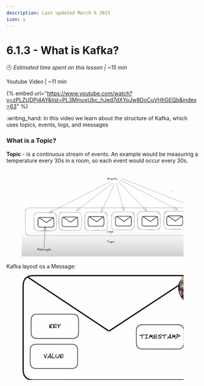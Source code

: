 ```yaml
---
description: Last updated March 6 2025
icon: s
---
```


# 6.1.3 - What is Kafka?

:clock4:  _Estimated time spent on this lesson | \~15 min_

Youtube Video | \~11 min

{% embed url="https://www.youtube.com/watch?v=zPLZUDPi4AY&list=PL3MmuxUbc_hJed7dXYoJw8DoCuVHhGEQb&index=63" %}

:writing\_hand: In this video we learn about the structure of Kafka, which uses topics, events, logs, and messages

### What is a Topic?

**Topic** - is a continuous stream of events. An example would be measuring a temperature every 30s in a room, so each event would occur every 30s.&#x20;

<figure><img src="../../.gitbook/assets/Screen Shot 2025-03-06 at 5.29.57 PM.png" alt=""><figcaption></figcaption></figure>

Kafka layout os a Message:

<figure><img src="../../.gitbook/assets/Screen Shot 2025-03-06 at 5.30.37 PM.png" alt=""><figcaption></figcaption></figure>



